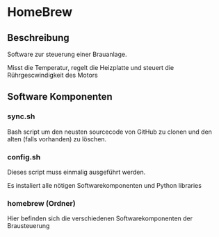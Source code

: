 # HomeBrew

## Beschreibung
Software zur steuerung einer Brauanlage.

Misst die Temperatur, regelt die Heizplatte und steuert die Rührgescwindigkeit des Motors

## Software Komponenten
### sync.sh
Bash script um den neusten sourcecode von GitHub zu clonen und den alten (falls vorhanden) zu löschen.

### config.sh
Dieses script muss einmalig ausgeführt werden.

Es instaliert alle nötigen Softwarekomponenten und Python libraries

### homebrew (Ordner)
Hier befinden sich die verschiedenen Softwarekomponenten der Brausteuerung
